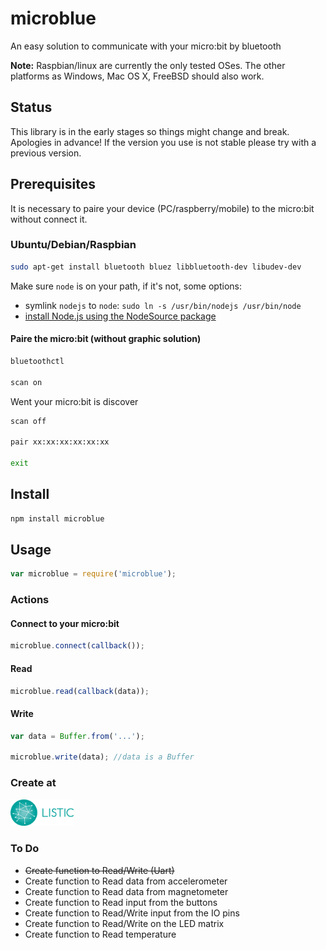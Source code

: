 # microblue

An easy solution to communicate with your micro:bit by bluetooth

__Note:__ Raspbian/linux are currently the only tested OSes. The other platforms as Windows, Mac OS X, FreeBSD should also work.

## Status

This library is in the early stages so things might change and break. Apologies in advance! If the version you use is not stable please try with a previous version.

## Prerequisites

It is necessary to paire your device (PC/raspberry/mobile) to the micro:bit without connect it.

### Ubuntu/Debian/Raspbian

```sh
sudo apt-get install bluetooth bluez libbluetooth-dev libudev-dev
```

Make sure ```node``` is on your path, if it's not, some options:
 * symlink ```nodejs``` to ```node```: ```sudo ln -s /usr/bin/nodejs /usr/bin/node```
 * [install Node.js using the NodeSource package](https://nodejs.org/en/download/package-manager/#debian-and-ubuntu-based-linux-distributions)

#### Paire the micro:bit (without graphic solution)

```sh
bluetoothctl

scan on
```

Went your micro:bit is discover

```sh
scan off

pair xx:xx:xx:xx:xx:xx

exit
```

## Install

```sh
npm install microblue
```

## Usage

```javascript
var microblue = require('microblue');
```

### Actions

#### Connect to your micro:bit

```javascript
microblue.connect(callback());
```

#### Read 

```javascript
microblue.read(callback(data));
```

#### Write

```javascript
var data = Buffer.from('...');

microblue.write(data); //data is a Buffer
```

### Create at
<a href="https://www.listic.univ-smb.fr/en/home/" target="_blank"><img src="assets/logo_listic.png" width="20%" height="20%"></a>

### To Do

- ~~Create function to Read/Write (Uart)~~
- Create function to Read data from accelerometer
- Create function to Read data from magnetometer
- Create function to Read input from the buttons
- Create function to Read/Write input from the IO pins
- Create function to Read/Write on the LED matrix
- Create function to Read temperature
